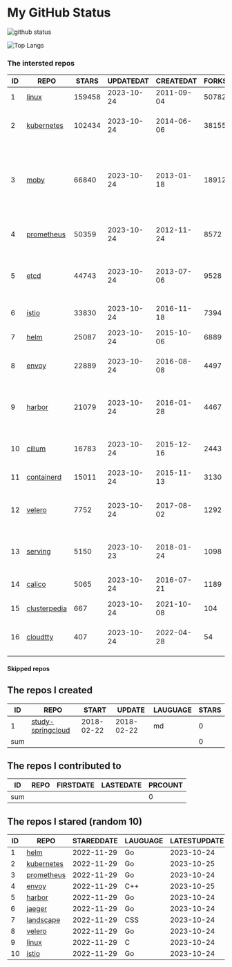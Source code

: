 # My GitHub Status

<img src="https://github-readme-stats-1.yihong0618.vercel.app/api?username=daoqingniu&show_icons=true&&&hide_title=true&count_private=true" alt="github status" />

![Top Langs](https://github-readme-stats-1.yihong0618.vercel.app/api/top-langs/?username=daoqingniu&layout=compact)

<!--START_SECTION:github_repos-->
### The intersted repos
| ID |                              REPO                               | STARS  | UPDATEDAT  | CREATEDAT  | FORKSCOUNT |                                                DESCRIPTIONS                                                |
|----|-----------------------------------------------------------------|--------|------------|------------|------------|------------------------------------------------------------------------------------------------------------|
|  1 | [linux](https://github.com/torvalds/linux)                      | 159458 | 2023-10-24 | 2011-09-04 |      50782 | Linux kernel source tree                                                                                   |
|  2 | [kubernetes](https://github.com/kubernetes/kubernetes)          | 102434 | 2023-10-24 | 2014-06-06 |      38155 | Production-Grade Container Scheduling and Management                                                       |
|  3 | [moby](https://github.com/moby/moby)                            |  66840 | 2023-10-24 | 2013-01-18 |      18912 | The Moby Project - a collaborative project for the container ecosystem to assemble container-based systems |
|  4 | [prometheus](https://github.com/prometheus/prometheus)          |  50359 | 2023-10-24 | 2012-11-24 |       8572 | The Prometheus monitoring system and time series database.                                                 |
|  5 | [etcd](https://github.com/etcd-io/etcd)                         |  44743 | 2023-10-24 | 2013-07-06 |       9528 | Distributed reliable key-value store for the most critical data of a distributed system                    |
|  6 | [istio](https://github.com/istio/istio)                         |  33830 | 2023-10-24 | 2016-11-18 |       7394 | Connect, secure, control, and observe services.                                                            |
|  7 | [helm](https://github.com/helm/helm)                            |  25087 | 2023-10-24 | 2015-10-06 |       6889 | The Kubernetes Package Manager                                                                             |
|  8 | [envoy](https://github.com/envoyproxy/envoy)                    |  22889 | 2023-10-24 | 2016-08-08 |       4497 | Cloud-native high-performance edge/middle/service proxy                                                    |
|  9 | [harbor](https://github.com/goharbor/harbor)                    |  21079 | 2023-10-24 | 2016-01-28 |       4467 | An open source trusted cloud native registry project that stores, signs, and scans content.                |
| 10 | [cilium](https://github.com/cilium/cilium)                      |  16783 | 2023-10-24 | 2015-12-16 |       2443 | eBPF-based Networking, Security, and Observability                                                         |
| 11 | [containerd](https://github.com/containerd/containerd)          |  15011 | 2023-10-24 | 2015-11-13 |       3130 | An open and reliable container runtime                                                                     |
| 12 | [velero](https://github.com/vmware-tanzu/velero)                |   7752 | 2023-10-24 | 2017-08-02 |       1292 | Backup and migrate Kubernetes applications and their persistent volumes                                    |
| 13 | [serving](https://github.com/knative/serving)                   |   5150 | 2023-10-23 | 2018-01-24 |       1098 | Kubernetes-based, scale-to-zero, request-driven compute                                                    |
| 14 | [calico](https://github.com/projectcalico/calico)               |   5065 | 2023-10-24 | 2016-07-21 |       1189 | Cloud native networking and network security                                                               |
| 15 | [clusterpedia](https://github.com/clusterpedia-io/clusterpedia) |    667 | 2023-10-24 | 2021-10-08 |        104 | The Encyclopedia of Kubernetes clusters                                                                    |
| 16 | [cloudtty](https://github.com/cloudtty/cloudtty)                |    407 | 2023-10-24 | 2022-04-28 |         54 | A Friendly Kubernetes CloudShell (Web Terminal) !                                                          |



#### Skipped repos
<!--END_SECTION:github_repos-->

<!--START_SECTION:my_github-->
## The repos I created
| ID  |                                 REPO                                 |   START    |   UPDATE   | LAUGUAGE | STARS |
|-----|----------------------------------------------------------------------|------------|------------|----------|-------|
|   1 | [study-springcloud](https://github.com/daoqingniu/study-springcloud) | 2018-02-22 | 2018-02-22 | md       |     0 |
| sum |                                                                      |            |            |          |     0 |

## The repos I contributed to
| ID  | REPO | FIRSTDATE | LASTEDATE | PRCOUNT |
|-----|------|-----------|-----------|---------|
| sum |      |           |           |       0 |

## The repos I stared (random 10)
| ID |                          REPO                          | STAREDDATE | LAUGUAGE | LATESTUPDATE |
|----|--------------------------------------------------------|------------|----------|--------------|
|  1 | [helm](https://github.com/helm/helm)                   | 2022-11-29 | Go       | 2023-10-24   |
|  2 | [kubernetes](https://github.com/kubernetes/kubernetes) | 2022-11-29 | Go       | 2023-10-25   |
|  3 | [prometheus](https://github.com/prometheus/prometheus) | 2022-11-29 | Go       | 2023-10-24   |
|  4 | [envoy](https://github.com/envoyproxy/envoy)           | 2022-11-29 | C++      | 2023-10-25   |
|  5 | [harbor](https://github.com/goharbor/harbor)           | 2022-11-29 | Go       | 2023-10-24   |
|  6 | [jaeger](https://github.com/jaegertracing/jaeger)      | 2022-11-29 | Go       | 2023-10-24   |
|  7 | [landscape](https://github.com/cncf/landscape)         | 2022-11-29 | CSS      | 2023-10-24   |
|  8 | [velero](https://github.com/vmware-tanzu/velero)       | 2022-11-29 | Go       | 2023-10-24   |
|  9 | [linux](https://github.com/torvalds/linux)             | 2022-11-29 | C        | 2023-10-24   |
| 10 | [istio](https://github.com/istio/istio)                | 2022-11-29 | Go       | 2023-10-24   |

<!--END_SECTION:my_github-->
